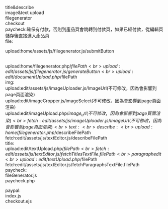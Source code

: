 title&describe<br>
image&text upload<br>
filegenerator<br>
checkout<br>
paycheck:確保有付款，否則到產品頁會跳轉到付款頁，如果已經付款，從編輯頁儲存後直接進入產品頁<br>
file:<br>
      <p>upload:home/assets/js/filegenerator.js/submitButton</p><br>
      upload:home/filegenerator.php/$filePath<br>
      upload:edit/assets/js/filegenerator.js/generateButton<br>
      upload:edit/documentUpload.php/$filePath<br>
img:<br>
      upload:edit/assets/js/imageUploader.js/ImageUrl(不可修改，因為會影響到page頁面渲染)<br>
      upload:edit/imageCropper.js/imageSelect(不可修改，因為會影響到page頁面渲染)<br>
      upload:edit/imageUpload.php/$image_url(不可修改，因為會影響到page頁面渲染)<br>
      fetch:edit/assets/js/imageUploader.js/ImageUrl(不可修改，因為會影響到page頁面渲染)<br>
text:<br>
      describe:<br>
                upload:home/filegenerator.php/$describeFilePath<br>
                fetch:edit/assets/js/textEditor.js/describeFilePath<br>
      title:<br>
                upload:edit/textUpload.php/$filePath<br>
                fetch:edit/assets/js/textEditor.js/fetchTitlesTextFile.filePath<br>
      paragraphedit<br>
                upload:edit/textUpload.php/$filePath<br>
                fetch:edit/assets/js/textEditor.js/fetchParagraphsTextFile.filePath<br>
paycheck:<br>
      fileGenerator.js<br>
      paycheck.php<br>

paypal:<br>
      index.js<br>
      checkout.ejs<br>
